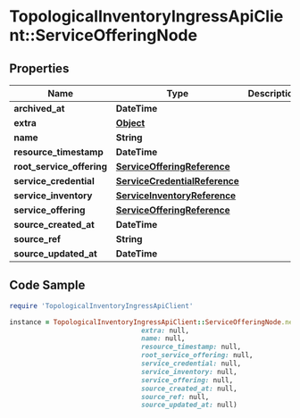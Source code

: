 # TopologicalInventoryIngressApiClient::ServiceOfferingNode

## Properties

Name | Type | Description | Notes
------------ | ------------- | ------------- | -------------
**archived_at** | **DateTime** |  | [optional] 
**extra** | [**Object**](.md) |  | [optional] 
**name** | **String** |  | [optional] 
**resource_timestamp** | **DateTime** |  | [optional] 
**root_service_offering** | [**ServiceOfferingReference**](ServiceOfferingReference.md) |  | [optional] 
**service_credential** | [**ServiceCredentialReference**](ServiceCredentialReference.md) |  | [optional] 
**service_inventory** | [**ServiceInventoryReference**](ServiceInventoryReference.md) |  | [optional] 
**service_offering** | [**ServiceOfferingReference**](ServiceOfferingReference.md) |  | [optional] 
**source_created_at** | **DateTime** |  | [optional] 
**source_ref** | **String** |  | 
**source_updated_at** | **DateTime** |  | [optional] 

## Code Sample

```ruby
require 'TopologicalInventoryIngressApiClient'

instance = TopologicalInventoryIngressApiClient::ServiceOfferingNode.new(archived_at: null,
                                 extra: null,
                                 name: null,
                                 resource_timestamp: null,
                                 root_service_offering: null,
                                 service_credential: null,
                                 service_inventory: null,
                                 service_offering: null,
                                 source_created_at: null,
                                 source_ref: null,
                                 source_updated_at: null)
```


